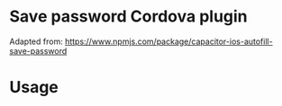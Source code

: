 # Save password Cordova plugin

Adapted from: https://www.npmjs.com/package/capacitor-ios-autofill-save-password

# Usage 
<WIP>